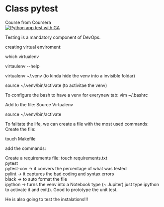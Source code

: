 # Class pytest
Course from Coursera   
[![Python app test with GA](https://github.com/GePajarinen/class-pytest/actions/workflows/main.yml/badge.svg)](https://github.com/GePajarinen/class-pytest/actions/workflows/main.yml)

Testing is a mandatory component of DevOps.

creating virtual enviroment:

which virtualenv

virtaulenv --help

virtualenv ~/.venv (to kinda hide the venv into a invisible foldar)

source ~/.venv/bin/activate (to activitae the venv)

To configure the bash to have a venv for everynew tab:
vim ~/.bashrc

Add to the file:
Source Virtualenv

source ~/.venv/bin/activate 


To falitate the life, we can create a file with the most used commands:
Create the file:

touch Makefile

add the commands:

Create a requirements file:
touch requirements.txt   
pytest   
pytest-cov -> it convers the percentage of what was tested   
pylint -> it captures the bad coding and syntax errors   
black -> to auto format the file   
ipython -> turns the venv into a Notebook type (~ Jupiter) just type ipython to activate it and exit(). Good to prototype the unit test.    




He is also going to test the instalations!!!



